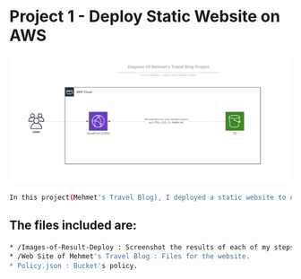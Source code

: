 # Project 1 - Deploy Static Website on AWS 

![img-1](Images-of-Result-Deploy/Diagram-of-Mehmet's-Travel-Blog.jpeg)

```sh
In this project(Mehmet's Travel Blog), I deployed a static website to AWS using S3, CloudFront, and IAM.
```

## The files included are:

```sh
* /Images-of-Result-Deploy : Screenshot the results of each of my steps.
* /Web Site of Mehmet's Travel Blog : Files for the website.
* Policy.json : Bucket's policy.
```
